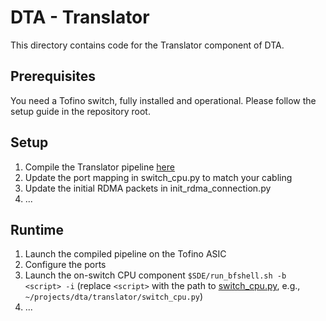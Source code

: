 # DTA - Translator
This directory contains code for the Translator component of DTA.

## Prerequisites
You need a Tofino switch, fully installed and operational.
Please follow the setup guide in the repository root.

## Setup
1. Compile the Translator pipeline [here](p4src/dta_translator.p4)
2. Update the port mapping in switch_cpu.py to match your cabling
3. Update the initial RDMA packets in init_rdma_connection.py
4. ...

## Runtime
1. Launch the compiled pipeline on the Tofino ASIC
2. Configure the ports
3. Launch the on-switch CPU component `$SDE/run_bfshell.sh -b <script> -i` (replace `<script>` with the path to [switch_cpu.py](switch_cpu.py), e.g., `~/projects/dta/translator/switch_cpu.py`)
4. ...
